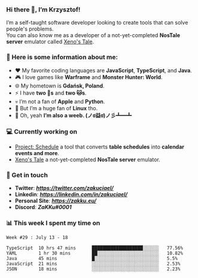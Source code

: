 ### Hi there 👋, I’m Krzysztof!
I’m a self-taught software developer looking to create tools that can solve people's problems.  
You can also know me as a developer of a not-yet-completed **NosTale server** emulator called [Xeno's Tale](https://xenostale.pl).

### 📔 Here is some information about me:
- ❤️ My favorite coding languages are **JavaScript**, **TypeScript**, and **Java**.
- 🎮 I love games like **Warframe** and **Monster Hunter: World**.
- 🌐 My hometown is **Gdańsk, Poland**.
- ⚡ I have **two 🐶s** and **two 🐱s**.
- 💀 I’m not a fan of **Apple** and **Python**.
- 🐧 But I’m a huge fan of **Linux** tho.
- 👑 Oh, yeah **I’m also a weeb. (ノಠ益ಠ)ノ彡┻━┻**

### 💻 Currently working on
- [Project: Schedule](https://github.com/zakuciael/project-schedule) a tool that converts **table schedules** into **calendar events and more**.
- [Xeno's Tale](https://xenostale.pl) a not-yet-completed **NosTale server** emulator.

### 💬 Get in touch
- **Twitter**: _**https://twitter.com/zakuciael/**_
- **Linkedin**: _**https://linkedin.com/in/zakuciael/**_
- **Personal Site**: _**https://zakku.eu/**_
- **Discord**: _**ZaKKu#0001**_

### 📊 This week I spent my time on
<!--START_SECTION:waka-->
```text
Week #29 : July 13 - 18

TypeScript  10 hrs 47 mins      ███████████████████░░░░░░   77.56% 
YAML        1 hr 30 mins        ██░░░░░░░░░░░░░░░░░░░░░░░   10.82% 
Java        45 mins             █░░░░░░░░░░░░░░░░░░░░░░░░   5.5% 
JavaScript  21 mins             ░░░░░░░░░░░░░░░░░░░░░░░░░   2.53% 
JSON        18 mins             ░░░░░░░░░░░░░░░░░░░░░░░░░   2.23%
```
<!--END_SECTION:waka-->
